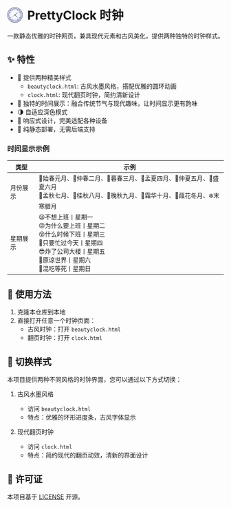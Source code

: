 # <img src="assets/clock.png" width="36" height="36" alt="时钟图标" style="vertical-align: text-bottom; margin-right: 4px;"> PrettyClock 时钟

一款静态优雅的时钟网页，兼具现代元素和古风美化，提供两种独特的时钟样式。

## ✨ 特性

- 🎨 提供两种精美样式
  - `beautyclock.html`: 古风水墨风格，搭配优雅的圆环动画
  - `clock.html`: 现代翻页时钟，简约清新设计
- 🌸 独特的时间展示：融合传统节气与现代趣味，让时间显示更有韵味
- 🌗 自适应深色模式
- 📱 响应式设计，完美适配各种设备
- 🚀 纯静态部署，无需后端支持

### 时间显示示例

| 类型 | 示例 |
|------|------|
| 月份展示 | 🌱始春元月、🌼仲春二月、🌸暮春三月、🌻孟夏四月、🌴仲夏五月、🌾盛夏六月<br>🍁孟秋七月、🌺桂秋八月、🌹晚秋九月、🍃霜华十月、🍂葭花冬月、❄️末寒腊月 |
| 星期展示 | 😫不想上班丨星期一<br>😡为什么要上班丨星期二<br>😵什么时候下班丨星期三<br>🤢只要忙过今天丨星期四<br>😎炸了公司大楼丨星期五<br>🥳原谅世界丨星期六<br>🤪混吃等死丨星期日 |

## 🎯 使用方法

1. 克隆本仓库到本地
2. 直接打开任意一个时钟页面：
   - 古风时钟：打开 `beautyclock.html`
   - 翻页时钟：打开 `clock.html`

## 🔄 切换样式

本项目提供两种不同风格的时钟界面，您可以通过以下方式切换：

1. 古风水墨风格
   - 访问 `beautyclock.html`
   - 特点：优雅的环形进度条，古风字体显示

2. 现代翻页时钟
   - 访问 `clock.html`
   - 特点：简约现代的翻页动效，清新的界面设计

## 📝 许可证

本项目基于 [LICENSE](LICENSE) 开源。
